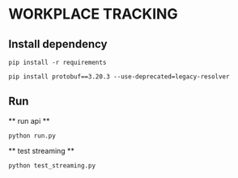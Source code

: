 # WORKPLACE TRACKING 

## Install dependency
```
pip install -r requirements
```
```
pip install protobuf==3.20.3 --use-deprecated=legacy-resolver
```

## Run 
** run api **
```
python run.py 
```

** test streaming **
```
python test_streaming.py
```